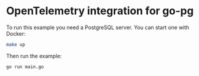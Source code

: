 # OpenTelemetry integration for go-pg

To run this example you need a PostgreSQL server. You can start one with Docker:

```bash
make up
```

Then run the example:

```bash
go run main.go
```
